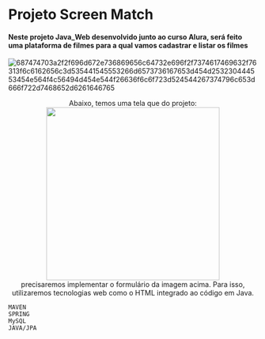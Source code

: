 <h1> Projeto Screen Match </h1>

<h4> Neste projeto Java_Web desenvolvido junto ao curso Alura,
será feito uma plataforma de filmes para a qual vamos cadastrar e listar os filmes </h4>

![687474703a2f2f696d672e736869656c64732e696f2f7374617469632f76313f6c6162656c3d535441545553266d6573736167653d454d253230444553454e564f4c56494d454e544f26636f6c6f723d524544267374796c653d666f722d7468652d6261646765](https://github.com/judsonmarques/Alura_Screen_Match/assets/49903672/b61ec30d-31d5-4c7e-9046-7168f490f7d5)


<div align="center">Abaixo, temos uma tela que do projeto:</div>

<div align="center">
<img src="https://github.com/judsonmarques/Alura_Screen_Match/assets/49903672/49fb71d2-47f4-4a7c-a918-d752af821d29" width="350px" />
</div>

<div align="center">precisaremos implementar o formulário da imagem acima. Para isso, utilizaremos tecnologias web como o HTML integrado ao código em Java.</div>

````
MAVEN
SPRING
MySQL
JAVA/JPA
````
  
